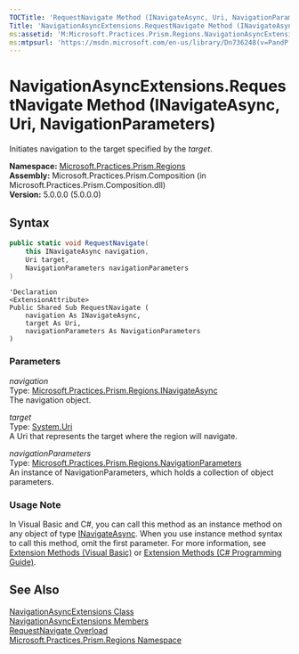 ```yaml
---
TOCTitle: 'RequestNavigate Method (INavigateAsync, Uri, NavigationParameters)'
Title: 'NavigationAsyncExtensions.RequestNavigate Method (INavigateAsync, Uri, NavigationParameters) (Microsoft.Practices.Prism.Regions)'
ms:assetid: 'M:Microsoft.Practices.Prism.Regions.NavigationAsyncExtensions.RequestNavigate(Microsoft.Practices.Prism.Regions.INavigateAsync,System.Uri,Microsoft.Practices.Prism.Regions.NavigationParameters)'
ms:mtpsurl: 'https://msdn.microsoft.com/en-us/library/Dn736248(v=PandP.50)'
---
```


# NavigationAsyncExtensions.RequestNavigate Method (INavigateAsync, Uri, NavigationParameters)

Initiates navigation to the target specified by the *target*.

**Namespace:** [Microsoft.Practices.Prism.Regions](/patterns-practices/reference/mspp-regions-namespace)  
**Assembly:** Microsoft.Practices.Prism.Composition (in Microsoft.Practices.Prism.Composition.dll)  
**Version:** 5.0.0.0 (5.0.0.0)

## Syntax

```C#
public static void RequestNavigate(
	this INavigateAsync navigation,
	Uri target,
	NavigationParameters navigationParameters
)
```

```VB
'Declaration
<ExtensionAttribute> 
Public Shared Sub RequestNavigate ( 
	navigation As INavigateAsync,
	target As Uri,
	navigationParameters As NavigationParameters
)
```

### Parameters

*navigation*  
Type: [Microsoft.Practices.Prism.Regions.INavigateAsync](/patterns-practices/reference/inavigateasync-interface-mspp-regions)  
The navigation object.

*target*  
Type: [System.Uri](http://msdn2.microsoft.com/en-us/library/txt7706a)  
A Uri that represents the target where the region will navigate.

*navigationParameters*  
Type: [Microsoft.Practices.Prism.Regions.NavigationParameters](/patterns-practices/reference/navigationparameters-class-mspp-regions)  
An instance of NavigationParameters, which holds a collection of object parameters.

### Usage Note

In Visual Basic and C\#, you can call this method as an instance method on any object of type [INavigateAsync](/patterns-practices/reference/inavigateasync-interface-mspp-regions). When you use instance method syntax to call this method, omit the first parameter. For more information, see [Extension Methods (Visual Basic)](https://msdn.microsoft.com/en-us/library/bb384936.aspx) or [Extension Methods (C\# Programming Guide)](http://msdn.microsoft.com/en-us/library/bb383977.aspx).

## See Also

[NavigationAsyncExtensions Class](/patterns-practices/reference/navigationasyncextensions-class-mspp-regions)  
[NavigationAsyncExtensions Members](/patterns-practices/reference/navigationasyncextensions-members-mspp-regions)  
[RequestNavigate Overload](/patterns-practices/reference/navigationasyncextensions-requestnavigate-method-mspp-regions)  
[Microsoft.Practices.Prism.Regions Namespace](/patterns-practices/reference/mspp-regions-namespace)  